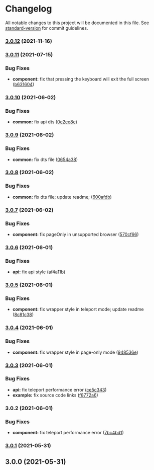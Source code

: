 # Changelog

All notable changes to this project will be documented in this file. See [standard-version](https://github.com/conventional-changelog/standard-version) for commit guidelines.

### [3.0.12](https://github.com/mirari/vue-fullscreen/compare/v3.0.11...v3.0.12) (2021-11-16)

### [3.0.11](https://github.com/mirari/vue-fullscreen/compare/v3.0.10...v3.0.11) (2021-07-15)


### Bug Fixes

* **component:** fix that pressing the keyboard will exit the full screen ([b631604](https://github.com/mirari/vue-fullscreen/commit/b63160442f8941b30ff2354a1544b3f90f484cc7))

### [3.0.10](https://github.com/mirari/vue-fullscreen/compare/v3.0.9...v3.0.10) (2021-06-02)


### Bug Fixes

* **common:** fix api dts ([0e2ee8e](https://github.com/mirari/vue-fullscreen/commit/0e2ee8edc531dada9d5cbee998f80480b5219a11))

### [3.0.9](https://github.com/mirari/vue-fullscreen/compare/v3.0.8...v3.0.9) (2021-06-02)


### Bug Fixes

* **common:** fix dts file ([0654a38](https://github.com/mirari/vue-fullscreen/commit/0654a385d734943d91494d8dc45d8d754487e02a))

### [3.0.8](https://github.com/mirari/vue-fullscreen/compare/v3.0.7...v3.0.8) (2021-06-02)


### Bug Fixes

* **common:** fix dts file; update readme; ([600afdb](https://github.com/mirari/vue-fullscreen/commit/600afdb5f57edc5c084f22d2d4ee86a38baadcb3))

### [3.0.7](https://github.com/mirari/vue-fullscreen/compare/v3.0.6...v3.0.7) (2021-06-02)


### Bug Fixes

* **component:** fix pageOnly in unsupported browser ([570cf66](https://github.com/mirari/vue-fullscreen/commit/570cf667b5b8fa1c72206ecfadfb2f953e66ea8b))

### [3.0.6](https://github.com/mirari/vue-fullscreen/compare/v3.0.5...v3.0.6) (2021-06-01)


### Bug Fixes

* **api:** fix api style ([af4a11b](https://github.com/mirari/vue-fullscreen/commit/af4a11bea9b7552db7d40d83c5acbb87d27125b2))

### [3.0.5](https://github.com/mirari/vue-fullscreen/compare/v3.0.4...v3.0.5) (2021-06-01)


### Bug Fixes

* **component:** fix wrapper style in teleport mode; update readme ([8c81c38](https://github.com/mirari/vue-fullscreen/commit/8c81c38c5f1c04fd9a93587166b55e935554e6b9))

### [3.0.4](https://github.com/mirari/vue-fullscreen/compare/v3.0.3...v3.0.4) (2021-06-01)


### Bug Fixes

* **component:** fix wrapper style in page-only mode ([948536e](https://github.com/mirari/vue-fullscreen/commit/948536ed9b56758a9914eb2bff2825d4f7925181))

### [3.0.3](https://github.com/mirari/vue-fullscreen/compare/v3.0.2...v3.0.3) (2021-06-01)


### Bug Fixes

* **api:** fix teleport performance error ([ce5c343](https://github.com/mirari/vue-fullscreen/commit/ce5c3433ba2fec51c90113dbf8912d2576db6055))
* **example:** fix source code links ([f8772a6](https://github.com/mirari/vue-fullscreen/commit/f8772a68efc070f20e9d8b271f83d6446e0f4604))

### 3.0.2 (2021-06-01)


### Bug Fixes

* **component:** fix teleport performance error ([7bc4bd1](https://github.com/mirari/vue-fullscreen/commit/7bc4bd1a4f4bd6ac2a2c14b7057452eb02ccb6c0))

### [3.0.1](https://github.com/mirari/vue-fullscreen/compare/v3.0.0...v3.0.1) (2021-05-31)

## 3.0.0 (2021-05-31)
